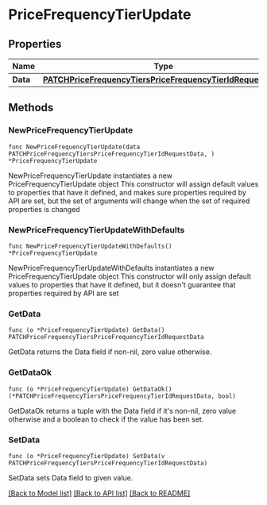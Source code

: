 # PriceFrequencyTierUpdate

## Properties

Name | Type | Description | Notes
------------ | ------------- | ------------- | -------------
**Data** | [**PATCHPriceFrequencyTiersPriceFrequencyTierIdRequestData**](PATCHPriceFrequencyTiersPriceFrequencyTierIdRequestData.md) |  | 

## Methods

### NewPriceFrequencyTierUpdate

`func NewPriceFrequencyTierUpdate(data PATCHPriceFrequencyTiersPriceFrequencyTierIdRequestData, ) *PriceFrequencyTierUpdate`

NewPriceFrequencyTierUpdate instantiates a new PriceFrequencyTierUpdate object
This constructor will assign default values to properties that have it defined,
and makes sure properties required by API are set, but the set of arguments
will change when the set of required properties is changed

### NewPriceFrequencyTierUpdateWithDefaults

`func NewPriceFrequencyTierUpdateWithDefaults() *PriceFrequencyTierUpdate`

NewPriceFrequencyTierUpdateWithDefaults instantiates a new PriceFrequencyTierUpdate object
This constructor will only assign default values to properties that have it defined,
but it doesn't guarantee that properties required by API are set

### GetData

`func (o *PriceFrequencyTierUpdate) GetData() PATCHPriceFrequencyTiersPriceFrequencyTierIdRequestData`

GetData returns the Data field if non-nil, zero value otherwise.

### GetDataOk

`func (o *PriceFrequencyTierUpdate) GetDataOk() (*PATCHPriceFrequencyTiersPriceFrequencyTierIdRequestData, bool)`

GetDataOk returns a tuple with the Data field if it's non-nil, zero value otherwise
and a boolean to check if the value has been set.

### SetData

`func (o *PriceFrequencyTierUpdate) SetData(v PATCHPriceFrequencyTiersPriceFrequencyTierIdRequestData)`

SetData sets Data field to given value.



[[Back to Model list]](../README.md#documentation-for-models) [[Back to API list]](../README.md#documentation-for-api-endpoints) [[Back to README]](../README.md)


